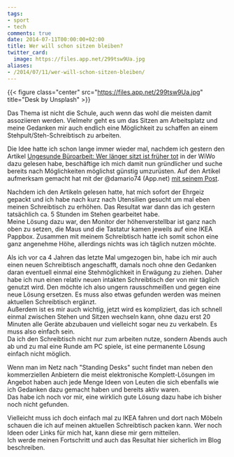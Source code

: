 ```yaml
---
tags:
- sport
- tech
comments: true
date: 2014-07-11T00:00:00+02:00
title: Wer will schon sitzen bleiben?
twitter_card:
  image: https://files.app.net/299tsw9Ua.jpg
aliases:
- /2014/07/11/wer-will-schon-sitzen-bleiben/
---
```


{{< figure class="center" src="https://files.app.net/299tsw9Ua.jpg" title="Desk by Unsplash" >}}

Das Thema ist nicht die Schule, auch wenn das wohl die meisten damit assoziieren werden. Vielmehr geht es um das Sitzen am Arbeitsplatz und meine Gedanken mir auch endlich eine Möglichkeit zu schaffen an einem Stehpult/Steh-Schreibtisch zu arbeiten.

Die Idee hatte ich schon lange immer wieder mal, nachdem ich gestern den Artikel [Ungesunde Büroarbeit: Wer länger sitzt ist früher tot](http://www.wiwo.de/erfolg/beruf/ungesunde-bueroarbeit-wer-laenger-sitzt-ist-frueher-tot/10134854.html) in der WiWo dazu gelesen habe, beschäftige ich mich damit nun gründlicher und suche bereits nach Möglichkeiten möglichst günstig umzurüsten. Auf den Artikel aufmerksam gemacht hat mit der @damario74 (App.net) [mit seinem Post](https://alpha.app.net/damario74/post/34283687).

Nachdem ich den Artikeln gelesen hatte, hat mich sofort der Ehrgeiz gepackt und ich habe nach kurz nach Utensilien gesucht um mal eben meinen Schreibtisch zu erhöhen. Das Resultat war dann das ich gestern tatsächlich ca. 5 Stunden im Stehen gearbeitet habe.  
Meine Lösung dazu war, den Monitor der höhenverstellbar ist ganz nach oben zu setzen, die Maus und die Tastatur kamen jeweils auf eine IKEA Pappbox. Zusammen mit meinem Schreibtisch hatte ich somit schon eine ganz angenehme Höhe, allerdings nichts was ich täglich nutzen möchte.

Als ich vor ca 4 Jahren das letzte Mal umgezogen bin, habe ich mir auch einen neuen Schreibtisch angeschafft, damals noch ohne den Gedanken daran eventuell einmal eine Stehmöglichkeit in Erwägung zu ziehen. Daher habe ich nun einen relativ neuen intakten Schreibtisch der von mir täglich genutzt wird. Den möchte ich also ungern rausschmeißen und gegen eine neue Lösung ersetzen. Es muss also etwas gefunden werden was meinen aktuellen Schreibtisch ergänzt.  
Außerdem ist es mir auch wichtig, jetzt wird es kompliziert, das ich schnell einmal zwischen Stehen und Sitzen wechseln kann, ohne dazu erst 20 Minuten alle Geräte abzubauen und vielleicht sogar neu zu verkabeln. Es muss also einfach sein.  
Da ich den Schreibtisch nicht nur zum arbeiten nutze, sondern Abends auch ab und zu mal eine Runde am PC spiele, ist eine permanente Lösung einfach nicht möglich.

Wenn man im Netz nach "Standing Desks" sucht findet man neben den kommerziellen Anbietern die meist elektronische Komplett-Lösungen im Angebot haben auch jede Menge Ideen von Leuten die sich ebenfalls wie ich Gedanken dazu gemacht haben und bereits aktiv waren.  
Das habe ich noch vor mir, eine wirklich gute Lösung dazu habe ich bisher noch nicht gefunden.

Vielleicht muss ich doch einfach mal zu IKEA fahren und dort nach Möbeln schauen die ich auf meinen aktuellen Schreibtisch packen kann. Wer noch Ideen oder Links für mich hat, kann diese mir gern mitteilen.  
Ich werde meinen Fortschritt und auch das Resultat hier sicherlich im Blog beschreiben.
